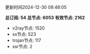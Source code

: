 更新时间2024-12-30 08:48:05

**总订阅: 54**
**总节点: 6053**
**有效节点: 2162**
- v2ray节点: 1520
- ss节点: 523
- trojan节点: 117
- ssr节点: 2
